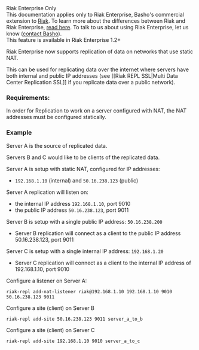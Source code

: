 <div class="info"><div class="title">Riak Enterprise Only</div>This documentation applies only to Riak Enterprise, Basho's commercial extension to <a href="http://wiki.basho.com/Riak.html">Riak</a>. To learn more about the differences between Riak and Riak Enterprise, <a href="http://basho.com/products/riak-overview/">read here</a>.  To talk to us about using Riak Enterprise, let us know (<a href="http://info.basho.com/Wiki_Contact.html" target="_blank">contact Basho</a>).</div>

<div class="note"><div class="title">This feature is available in Riak Enterprise 1.2+</div></div>

Riak Enterprise now supports replication of data on networks that use static NAT.

This can be used for replicating data over the internet where servers have both internal and public IP addresses (see [[Riak REPL SSL|Multi Data Center Replication SSL]] if you replicate data over a public network).

### Requirements:
In order for Replication to work on a server configured with NAT, the NAT addresses must be configured statically.

### Example

Server A is the source of replicated data.

Servers B and C would like to be clients of the replicated data.

Server A is setup with static NAT, configured for IP addresses:

  * `192.168.1.10` (internal) and `50.16.238.123` (public)

Server A replication will listen on:

  * the internal IP address `192.168.1.10`, port 9010
  * the public IP address `50.16.238.123`, port 9011


Server B is setup with a single public IP address: `50.16.238.200`

  * Server B replication will connect as a client to the public IP address 50.16.238.123, port 9011


Server C is setup with a single internal IP address: `192.168.1.20`

  * Server C replication will connect as a client to the internal IP address of 192.168.1.10, port 9010

Configure a listener on Server A:

```
riak-repl add-nat-listener riak@192.168.1.10 192.168.1.10 9010 50.16.238.123 9011
```

Configure a site (client) on Server B

```
riak-repl add-site 50.16.238.123 9011 server_a_to_b
```

Configure a site (client) on Server C

```
riak-repl add-site 192.168.1.10 9010 server_a_to_c
```

